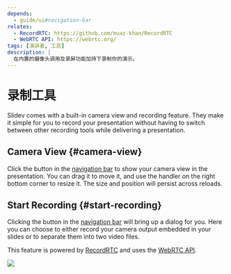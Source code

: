 ```yaml
---
depends:
  - guide/ui#navigation-bar
relates:
  - RecordRTC: https://github.com/muaz-khan/RecordRTC
  - WebRTC API: https://webrtc.org/
tags: [演讲者, 工具]
description: |
  在内置的摄像头调用及录屏功能加持下录制你的演示。
---
```


# 录制工具

Slidev comes with a built-in camera view and recording feature. They make it simple for you to record your presentation without having to switch between other recording tools while delivering a presentation.

## Camera View {#camera-view}

Click the <carbon-user-avatar class="inline-icon-btn"/> button in the [navigation bar](../guide/ui#navigation-bar) to show your camera view in the presentation. You can drag it to move it, and use the handler on the right bottom corner to resize it. The size and position will persist across reloads.

<TheTweet id="1395006771027120133" />

## Start Recording {#start-recording}

Clicking the <carbon-video class="inline-icon-btn"/> button in the [navigation bar](../guide/ui#navigation-bar) will bring up a dialog for you. Here you can choose to either record your camera output embedded in your slides or to separate them into two video files.

This feature is powered by [RecordRTC](https://github.com/muaz-khan/RecordRTC) and uses the [WebRTC API](https://webrtc.org/).

![](/screenshots/recording.png)
